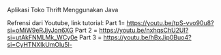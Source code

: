 Aplikasi Toko Thrift Menggunakan Java 

Refrensi dari Youtube, link tutorial:
Part 1= https://youtu.be/tpS-vvo90u8?si=oMiW9eRJjyJon6XG
Part 2 = https://youtu.be/nxhqsChU2UI?si=utAkFNMLMk_WCy0e
Part 3 = https://youtu.be/hBxJip0Buo4?si=CyHTNXIkUmOlu5l-
